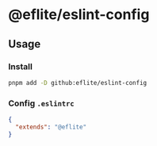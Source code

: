 # @eflite/eslint-config

## Usage

### Install

```bash
pnpm add -D github:eflite/eslint-config
```

### Config `.eslintrc`

```json
{
  "extends": "@eflite"
}
```
